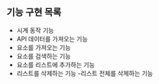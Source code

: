 ## 기능 구현 목록

- 시계 동작 기능
- API 데이터를 가져오는 기능
- 요소를 가져오는 기능
- 요소를 검색하는 기능
- 요소를 리스트에 추가하는 기능
- 리스트를 삭제하는 기능 -리스트 전체를 삭제하는 기능
